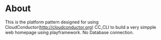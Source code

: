 About
=====

This is the platform pattern designed for using CloudConductor(http://cloudconductor.org) CC_CLI to build a very simpple web homepage using playframework. No Database connection. 
